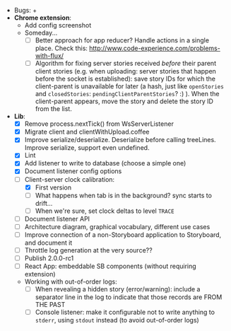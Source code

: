 - Bugs:
    + 
- **Chrome extension**:
    + Add config screenshot
    + Someday...
        * [ ] Better approach for app reducer? Handle actions in a single place. Check this: http://www.code-experience.com/problems-with-flux/
        * [ ] Algorithm for fixing server stories received *before* their parent client stories (e.g. when uploading: server stories that happen before the socket is established): save story IDs for which the client-parent is unavailable for later (a hash, just like `openStories` and `closedStories`: `pendingClientParentStories`? :) ). When the client-parent appears, move the story and delete the story ID from the list.
- **Lib**:
    + [x] Remove process.nextTick() from WsServerListener
    + [x] Migrate client and clientWithUpload.coffee
    + [x] Improve serialize/deserialize. Deserialize before calling treeLines. Improve serialize, support even undefined.
    + [x] Lint
    + [x] Add listener to write to database (choose a simple one)
    + [x] Document listener config options
    + [ ] Client-server clock calibration:
        * [x] First version
        * [ ] What happens when tab is in the background? sync starts to drift...
        * [ ] When we're sure, set clock deltas to level `TRACE`
    + [ ] Document listener API
    + [ ] Architecture diagram, graphical vocabulary, different use cases
    + [ ] Improve connection of a non-Storyboard application to Storyboard, and document it
    + [ ] Throttle log generation at the very source??
    + [ ] Publish 2.0.0-rc1
    + [ ] React App: embeddable SB components (without requiring extension)
    + Working with out-of-order logs:
        * [ ] When revealing a hidden story (error/warning): include a separator line in the log to indicate that those records are FROM THE PAST
        * [ ] Console listener: make it configurable not to write anything to `stderr`, using `stdout` instead (to avoid out-of-order logs)
